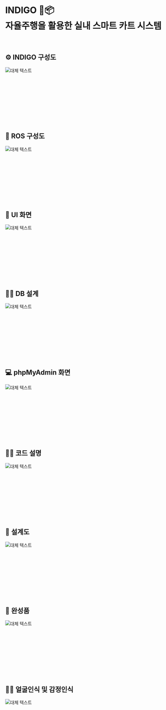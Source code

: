 #  INDIGO 🛵📦 <br>    자율주행을 활용한 실내 스마트 카트 시스템
<br>

## ⚙ INDIGO 구성도
![대체 텍스트](./image/indigo1.JPG)
<br/><br/><br/><br/><br/><br/><br/><br/><br/><br/>

## 🤖 ROS 구성도
![대체 텍스트](./image/indigo2.JPG)
<br/><br/><br/><br/><br/><br/><br/><br/><br/><br/>

## 📱 UI 화면
![대체 텍스트](./image/indigo3.JPG)
<br/><br/><br/><br/><br/><br/><br/><br/><br/><br/>

## 👨‍💻 DB 설계
![대체 텍스트](./image/db.JPG)
<br/><br/><br/><br/><br/><br/><br/><br/><br/><br/>

## 💻 phpMyAdmin 화면
![대체 텍스트](./image/phpmyadmin.JPG)
<br/><br/><br/><br/><br/><br/><br/><br/><br/><br/>

## 👨‍🏫 코드 설명
![대체 텍스트](./image/php설명.JPG)
<br/><br/><br/><br/><br/><br/><br/><br/><br/><br/>

## 📜 설계도 
![대체 텍스트](./image/설계도.jpg)
<br/><br/><br/><br/><br/><br/><br/><br/><br/><br/>

## 🚚 완성품
![대체 텍스트](./image/real.JPG)
<br/><br/><br/><br/><br/><br/><br/><br/><br/><br/>

## 🤔😄 얼굴인식 및 감정인식
![대체 텍스트](./image/face.JPG)
<br/><br/><br/><br/><br/><br/><br/><br/><br/><br/>
